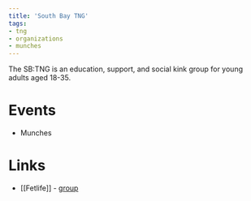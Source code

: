 ```yaml
---
title: 'South Bay TNG'
tags:
- tng
- organizations
- munches
---
```


The SB:TNG is an education, support, and social kink group for young adults aged 18-35.

# Events
- Munches

# Links
- [[Fetlife]] - [group](https://fetlife.com/groups/1079)